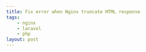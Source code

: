 ```yaml
---
title: Fix error when Nginx truncate HTML response
tags:
    - nginx
    - laravel
    - php
layout: post
---
```

